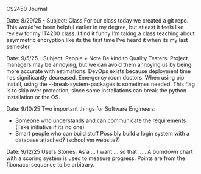 CS2450 Journal

Date: 8/29/25 - Subject: Class
For our class today we created a git repo. This would've been helpful earlier in my degree, but atleast it feels like review for my IT4200 class.
I find it funny I'm taking a class teaching about asymmetric encryption like its the first time I've heard it when its my last semester.

Date: 9/5/25 - Subject: People + Note
Be kind to Quality Testers. 
Project managers may be annoying, but we can avoid them annoying us by being more accurate with estimations.
DevOps exists because deployment time has significantly decreased. Emergency room doctors.
When using pip install, using the --break-system-packages is sometimes needed. This flag is to skip over protection, since some installations can break the python installation or the OS.

Date: 9/10/25
Two important things for Software Engineers:
- Someone who understands and can communicate the requirements (Take initiative if its no one)
- Smart people who can build stuff
Possibly build a login system with a database attached? (school vm website?)

Date: 9/12/25
Users Stories: As a ... I want ... so that ... .
A burndown chart with a scoring system is used to measure progress. Points are from the fibonacci sequence to be arbitrary.